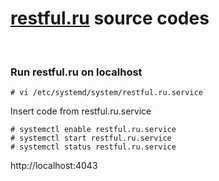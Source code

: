 # [restful.ru](https://restful.ru) source codes

<br/>

### Run restful.ru on localhost

    # vi /etc/systemd/system/restful.ru.service

Insert code from restful.ru.service

    # systemctl enable restful.ru.service
    # systemctl start restful.ru.service
    # systemctl status restful.ru.service

http://localhost:4043
